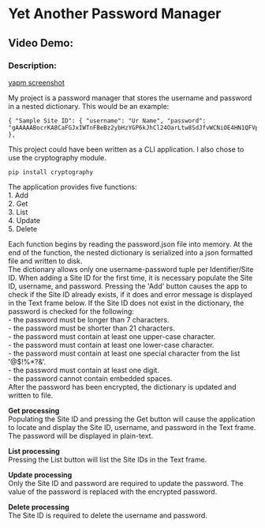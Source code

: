 # Yet Another Password Manager

## Video Demo: <url>

### Description:

[yapm screenshot](https://github.com/Al-G834/project-yapm/yapm.png)



My project is a password manager that stores the username and password in a nested dictionary. This would be an example:

```
{ "Sample Site ID": { "username": "Ur Name", "password": "gAAAAABocrKA8CaFGJxIWTnFBeBz2ybHzYGP6kJhCl24OarLtw8SdJfvWCNiOE4HN1QFVpgbOuLHPVCTqEvfGdOcXdGRWvWfqZvZImT4onSPtmYGrGem9ww=" }, 
```

This project could have been written as a CLI application. I also chose to use the cryptography module.

```
pip install cryptography
```

The application provides five functions:  
        1. Add  
        2. Get  
        3. List  
        4. Update  
        5. Delete  

Each function begins by reading the password.json file into memory. At the end of the function, the nested dictionary is serialized into a json formatted file and written to disk.  
The dictionary allows only one username-password tuple per Identifier/Site ID. When adding a Site ID for the first time, it is necessary populate the Site ID, username, and password.  Pressing the 'Add' button causes the app to check if the Site ID already exists, if it does and error message is displayed in the Text frame below. If the Site ID does not exist in the dictionary, the password is checked for the following:  
        - the password must be longer than 7 characters.   
        - the password must be shorter than 21 characters.   
        - the password must contain at least one upper-case character.   
        - the password must contain at least one lower-case character.   
        - the password must contain at least one special character from the list '@$!%*?&'.   
        - the password must contain at least one digit.  
        - the password cannot contain embedded spaces.  
After the password has been encrypted, the dictionary is updated and written to file.  

**Get processing**  
Populating the Site ID and pressing the Get button will cause the application to locate and display the Site ID, username, and password in the Text frame. The password will be displayed in plain-text.

**List processing**  
Pressing the List button will list the Site IDs in the Text frame.

**Update processing**  
Only the Site ID and password are required to update the password. The value of the password is replaced with the encrypted password.

**Delete processing**  
The Site ID is required to delete the username and password.
